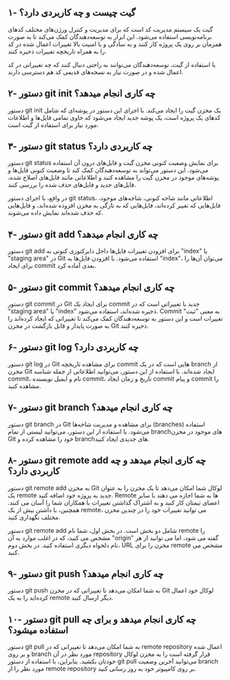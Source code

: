 ## ۱- گیت چیست و چه کاربردی دارد؟

گیت یک سیستم مدیریت کد است که برای مدیریت و کنترل ورژن‌های مختلف کدهای برنامه‌نویسی استفاده می‌شود. این ابزار به توسعه‌دهندگان کمک می‌کند تا به صورت همزمان بر روی یک پروژه کار کنند و به سادگی و با امنیت بالا تغییرات اعمال شده در کد را به همراه تاریخچه تغییرات ذخیره کنند.

با استفاده از گیت، توسعه‌دهندگان می‌توانند به راحتی دنبال کنند که چه تغییراتی در کد اعمال شده و در صورت نیاز به نسخه‌های قدیمی کد هم دسترسی دارند.

## ۲- دستور git init چه کاری انجام میدهد؟

دستور git init یک مخزن گیت را ایجاد می‌کند.
با اجرای این دستور در پوشه‌ای که شامل کدهای یک پروژه است، یک پوشه جدید ایجاد می‌شود که حاوی تمامی فایل‌ها و اطلاعات مورد نیاز برای استفاده از گیت است.

## ۳- دستور git status چه کاربردی دارد؟

دستور git status برای نمایش وضعیت کنونی مخزن گیت و فایل‌های درون آن استفاده می‌شود. این دستور می‌تواند به توسعه‌دهندگان کمک کند تا وضعیت کنونی فایل‌ها و پوشه‌های موجود در مخزن گیت را مشاهده کنند و اطلاعاتی مانند فایل‌های اصلاح شده، فایل‌های جدید و فایل‌های حذف شده را بررسی کنند.

در واقع، با اجرای دستور git status، اطلاعاتی مانند شاخه کنونی، شاخه‌های موجود، فایل‌هایی که تغییر کرده‌اند، فایل‌هایی که به تازگی به مخزن افزوده شده‌اند، و فایل‌هایی که حذف شده‌اند نمایش داده می‌شوند.

## ۴- دستور git add چه کاری انجام میدهد؟

دستور git add برای افزودن تغییرات فایل‌ها داخل دایرکتوری کنونی به "index" یا "staging area" در Git استفاده می‌شود. با افزودن فایل‌ها به "index"، می‌توان آن‌ها را برای ایجاد commit بعدی آماده کرد.

## ۵- دستور git commit چه کاری انجام میدهد؟

دستور git commit در Git برای ایجاد یک commit جدید با تغییراتی است که در "staging area" یا "index" ذخیره شده‌اند، استفاده می‌شود. Commit به معنی "ثبت" تغییرات است و این دستور به توسعه‌دهندگان کمک می‌کند تا تغییراتی که ایجاد کرده‌اند را به صورت پایدار و قابل بازگشت در مخزن Git ذخیره کنند.

## ۶- دستور git log چه کاربردی دارد؟

دستور git log در Git برای مشاهده تاریخچه commit هایی است که در یک branch از مخزن Git ایجاد شده‌اند. با استفاده از این دستور، می‌توانید اطلاعاتی از جمله شناسه commit، نام و ایمیل نویسنده commit، تاریخ و زمان ایجاد commit و پیام commit را مشاهده کنید.

## ۷- دستور git branch چه کاری انجام میدهد؟

دستور git branch در Git برای مشاهده و مدیریت شاخه‌ها (branches) استفاده می‌شود. با استفاده از این دستور، می‌توانید لیستی از تمام branchهای موجود در مخزن Git خود را مشاهده کرده و branchهای جدیدی ایجاد کنید.

## ۸- دستور git remote add چه کاری انجام میدهد و چه کاربردی دارد؟

دستور git remote add به مخزن Git لوکال شما امکان می‌دهد تا یک مخزن را به عنوان یک remote جدید به پروژه خود اضافه کنید. Remote ها به شما اجازه می دهند با سایر اعضای تیمتان کار کنید و به اشتراک گذاشتن تغییرات با همکاران شما را آسان می کنند. همچنین، با داشتن بیش از یک remote، می توانید تغییرات خود را در چندین مخزن مختلف نگهداری کنید.

دستور git remote add شامل دو بخش است. در بخش اول، شما نام remote را مشخص می کنید، که در اغلب موارد به آن "origin" گفته می شود، اما می توانید از هر نام دلخواه دیگری استفاده کنید. در بخش دوم، URL مخزن را برای remote مشخص می کنید.

## ۹- دستور git push چه کاری انجام میدهد؟

دستور git push به شما امکان می‌دهد تا تغییراتی که در مخزن Git لوکال خود اعمال کرده‌اید را به یک remote دیگر ارسال کنید.

## ۱۰- دستور git pull چه کاری انجام میدهد و برای چه استفاده میشود؟

دستور git pull به شما امکان می‌دهد تا تغییراتی که در remote repository اعمال شده و بر روی branch مورد نظر در آن repository قرار گرفته است را به مخزن لوکال خودتان بکشید. بنابراین، با استفاده از دستور git pull می‌توانید آخرین وضعیت branch مورد نظر را از remote repository بر روی کامپیوتر خود به روز رسانی کنید.
